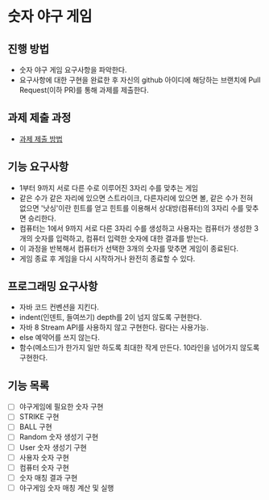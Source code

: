 # 숫자 야구 게임
## 진행 방법
* 숫자 야구 게임 요구사항을 파악한다.
* 요구사항에 대한 구현을 완료한 후 자신의 github 아이디에 해당하는 브랜치에 Pull Request(이하 PR)를 통해 과제를 제출한다.

## 과제 제출 과정
* [과제 제출 방법](https://github.com/next-step/nextstep-docs/tree/master/precourse)

## 기능 요구사항

- 1부터 9까지 서로 다른 수로 이루어진 3자리 수를 맞추는 게임
- 같은 수가 같은 자리에 있으면 스트라이크, 다른자리에 있으면 볼, 같은 수가 전혀 없으면 '낫싱'이란 힌트를 얻고 힌트를 이용해서 상대방(컴퓨터)의 3자리 수를 맞추면 승리한다.
- 컴퓨터는 1에서 9까지 서로 다른 3자리 수를 생성하고 사용자는 컴퓨터가 생성한 3개의 숫자를 입력하고, 컴퓨터 입력한 숫자에 대한 결과를 받는다.
- 이 과정을 반복해서 컴퓨터가 선택한 3개의 숫자를 맞추면 게임이 종료된다.
- 게임 종료 후 게임을 다시 시작하거나 완전히 종료할 수 있다.

## 프로그래밍 요구사항

- 자바 코드 컨벤션을 지킨다.
- indent(인덴트, 들여쓰기) depth를 2이 넘지 않도록 구현한다.
- 자바 8 Stream API를 사용하지 않고 구현한다. 람다는 사용가능.
- else 예약어를 쓰지 않는다.
- 함수(메소드)가 한가지 일만 하도록 최대한 작게 만든다. 10라인을 넘어가지 않도록 구현한다.

## 기능 목록

- [ ] 야구게임에 필요한 숫자 구현
- [ ] STRIKE 구현
- [ ] BALL 구현
- [ ] Random 숫자 생성기 구현
- [ ] User 숫자 생성기 구현
- [ ] 사용자 숫자 구현
- [ ] 컴퓨터 숫자 구현
- [ ] 숫자 매칭 결과 구현
- [ ] 야구게임 숫자 매칭 계산 및 실행
